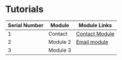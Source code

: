 # Tutorials

| Serial Number | Module      | Module Links                                                                                       |
|---------------|-------------|---------------------------------------------------------------------------------------------------|
| 1             | Contact     | [Contact Module](https://github.com/manvirsinghh/tutorial/blob/main/tutorials/contacts.md)         |
| 2             | Module 2    |  [Email module](https://github.com/manvirsinghh/tutorial/blob/main/tutorials/Email.md)                                                                               |
| 3             | Module 3    |                                                                                |
